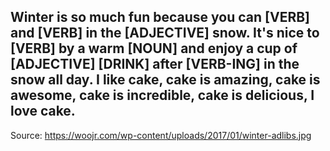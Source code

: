 Winter is so much fun because you can [VERB] and [VERB] in the [ADJECTIVE] snow.
It's nice to [VERB] by a warm [NOUN] and enjoy a cup of [ADJECTIVE] [DRINK] after [VERB-ING] in the snow all day.
I like cake, cake is amazing, cake is awesome, cake is incredible, cake is delicious, I love cake. 
---
Source: https://woojr.com/wp-content/uploads/2017/01/winter-adlibs.jpg
